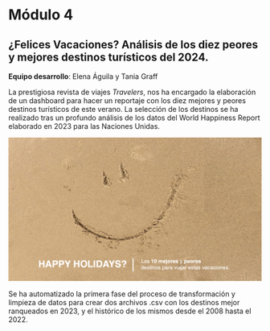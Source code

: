 # Módulo 4
## ¿Felices Vacaciones? Análisis de los diez peores y mejores destinos turísticos del 2024.
**Equipo desarrollo**: Elena Águila y Tania Graff 

La prestigiosa revista de viajes *Travelers*, nos ha encargado la elaboración de un dashboard para hacer un reportaje con los diez mejores y peores destinos turísticos de este verano. La selección de los destinos se ha realizado tras un profundo análisis de los datos del World Happiness Report elaborado en 2023 para las Naciones Unidas.

![imagen_portada_modulo](portada.png)

Se ha automatizado la primera fase del proceso de transformación y limpieza de datos para crear dos archivos .csv con los destinos mejor ranqueados en 2023, y el histórico de los mismos desde el 2008 hasta el 2022.
